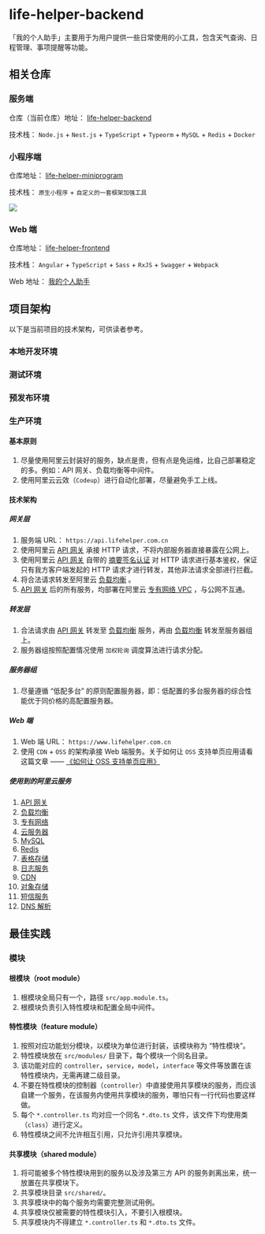 # life-helper-backend

「我的个人助手」主要用于为用户提供一些日常使用的小工具，包含天气查询、日程管理、事项提醒等功能。

## 相关仓库

### 服务端

仓库（当前仓库）地址： [life-helper-backend](https://github.com/inlym/life-helper-backend)

技术栈： `Node.js` + `Nest.js` + `TypeScript` + `Typeorm` + `MySQL` + `Redis` + `Docker`

### 小程序端

仓库地址： [life-helper-miniprogram](https://github.com/inlym/life-helper-miniprogram)

技术栈： `原生小程序` + `自定义的一套框架加强工具`

![](https://img.inlym.com/ed5676d20f6243328c2e89a1403e4ff0.jpg)

### Web 端

仓库地址： [life-helper-frontend](https://github.com/inlym/life-helper-frontend)

技术栈： `Angular` + `TypeScript` + `Sass` + `RxJS` + `Swagger` + `Webpack`

Web 地址： [我的个人助手](https://www.lifehelper.com.cn/)

## 项目架构

以下是当前项目的技术架构，可供读者参考。

### 本地开发环境

### 测试环境

### 预发布环境

### 生产环境

#### 基本原则

1. 尽量使用阿里云封装好的服务，缺点是贵，但有点是免运维，比自己部署稳定的多。例如：API 网关、负载均衡等中间件。
2. 使用阿里云云效（`Codeup`）进行自动化部署，尽量避免手工上线。

#### 技术架构

##### 网关层

1. 服务端 URL： `https://api.lifehelper.com.cn`
2. 使用阿里云 [API 网关](https://www.aliyun.com/product/apigateway?userCode=lzfqdh6g) 承接 HTTP 请求，不将内部服务器直接暴露在公网上。
3. 使用阿里云 [API 网关](https://www.aliyun.com/product/apigateway?userCode=lzfqdh6g) 自带的 [摘要签名认证](https://help.aliyun.com/document_detail/29475.html?userCode=lzfqdh6g) 对 HTTP 请求进行基本鉴权，保证只有我方客户端发起的 HTTP 请求才进行转发，其他非法请求全部进行拦截。
4. 将合法请求转发至阿里云 [负载均衡](https://www.aliyun.com/product/slb?userCode=lzfqdh6g) 。
5. [API 网关](https://www.aliyun.com/product/apigateway?userCode=lzfqdh6g) 后的所有服务，均部署在阿里云 [专有网络 VPC](https://www.aliyun.com/product/vpc?userCode=lzfqdh6g) ，与公网不互通。

##### 转发层

1. 合法请求由 [API 网关](https://www.aliyun.com/product/apigateway?userCode=lzfqdh6g) 转发至 [负载均衡](https://www.aliyun.com/product/slb?userCode=lzfqdh6g) 服务，再由 [负载均衡](https://www.aliyun.com/product/slb?userCode=lzfqdh6g) 转发至服务器组上。
2. 服务器组按照配置情况使用 `加权轮询` 调度算法进行请求分配。

##### 服务器组

1. 尽量遵循 “低配多台” 的原则配置服务器，即：低配置的多台服务器的综合性能优于同价格的高配置服务器。

##### Web 端

1. Web 端 URL： `https://www.lifehelper.com.cn`
2. 使用 `CDN` + `OSS` 的架构承接 Web 端服务。关于如何让 `OSS` 支持单页应用请看这篇文章 —— [《如何让 OSS 支持单页应用》](https://mp.weixin.qq.com/s/BW7Sh-qOz2Z1YoUlvxR-zQ)

##### 使用到的阿里云服务

1. [API 网关](https://www.aliyun.com/product/apigateway?userCode=lzfqdh6g)
2. [负载均衡](https://www.aliyun.com/product/slb?userCode=lzfqdh6g)
3. [专有网络](https://www.aliyun.com/product/vpc?userCode=lzfqdh6g)
4. [云服务器](https://www.aliyun.com/product/ecs)
5. [MySQL](https://www.aliyun.com/product/rds/mysql)
6. [Redis](https://www.aliyun.com/product/kvstore)
7. [表格存储](https://www.aliyun.com/product/ots)
8. [日志服务](https://www.aliyun.com/product/sls)
9. [CDN](https://www.aliyun.com/product/cdn)
10. [对象存储](https://www.aliyun.com/product/oss)
11. [短信服务](https://www.aliyun.com/product/sms)
12. [DNS 解析](https://wanwang.aliyun.com/domain/dns)

## 最佳实践

### 模块

#### 根模块（root module）

1. 根模块全局只有一个，路径 `src/app.module.ts`。
2. 根模块负责引入特性模块和配置全局中间件。

#### 特性模块（feature module）

1. 按照对应功能划分模块，以模块为单位进行封装，该模块称为 “特性模块”。
2. 特性模块放在 `src/modules/` 目录下，每个模块一个同名目录。
3. 该功能对应的 `controller`，`service`，`model`，`interface` 等文件等放置在该特性模块内，无需再建二级目录。
4. 不要在特性模块的控制器（`controller`）中直接使用共享模块的服务，而应该自建一个服务，在该服务内使用共享模块的服务，哪怕只有一行代码也要这样做。
5. 每个 `*.controller.ts` 均对应一个同名 `*.dto.ts` 文件，该文件下均使用类（`class`）进行定义。
6. 特性模块之间不允许相互引用，只允许引用共享模块。

#### 共享模块（shared module）

1. 将可能被多个特性模块用到的服务以及涉及第三方 API 的服务剥离出来，统一放置在共享模块下。
2. 共享模块目录 `src/shared/`。
3. 共享模块中的每个服务均需要完整测试用例。
4. 共享模块仅被需要的特性模块引入，不要引入根模块。
5. 共享模块内不得建立 `*.controller.ts` 和 `*.dto.ts` 文件。
